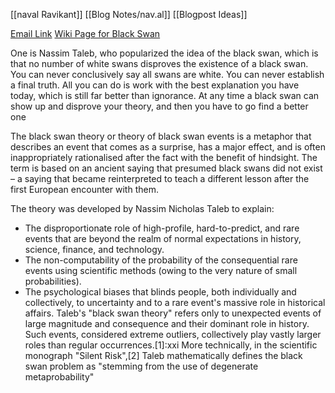 [[naval Ravikant]] [[Blog Notes/nav.al]] [[Blogpost Ideas]]

[Email Link](https://app.smartmailcloud.com/web-share/GXFeIBejMDqtWFDiehLxaXrvEFL2vm3lW3cPbZL5)
[Wiki Page for Black Swan](https://en.wikipedia.org/wiki/Black_swan_theory)

One is Nassim Taleb, who popularized the idea of the black swan, which is that no number of white swans disproves the existence of a black swan. You can never conclusively say all swans are white. You can never establish a final truth. All you can do is work with the best explanation you have today, which is still far better than ignorance. At any time a black swan can show up and disprove your theory, and then you have to go find a better one

The black swan theory or theory of black swan events is a metaphor that describes an event that comes as a surprise, has a major effect, and is often inappropriately rationalised after the fact with the benefit of hindsight. The term is based on an ancient saying that presumed black swans did not exist – a saying that became reinterpreted to teach a different lesson after the first European encounter with them.

The theory was developed by Nassim Nicholas Taleb to explain:
- The disproportionate role of high-profile, hard-to-predict, and rare events that are beyond the realm of normal expectations in history, science, finance, and technology.
- The non-computability of the probability of the consequential rare events using scientific methods (owing to the very nature of small probabilities).
- The psychological biases that blinds people, both individually and collectively, to uncertainty and to a rare event's massive role in historical affairs.
Taleb's "black swan theory" refers only to unexpected events of large magnitude and consequence and their dominant role in history. Such events, considered extreme outliers, collectively play vastly larger roles than regular occurrences.[1]:xxi More technically, in the scientific monograph "Silent Risk",[2] Taleb mathematically defines the black swan problem as "stemming from the use of degenerate metaprobability"
